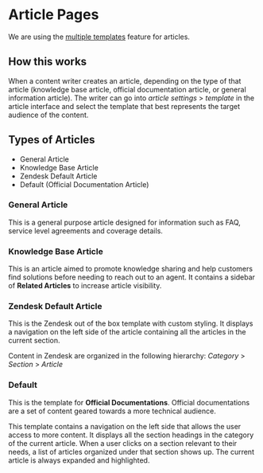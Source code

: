# Article Pages

We are using the [multiple templates](https://support.zendesk.com/hc/en-us/articles/360001948367) feature for articles. 

## How this works
When a content writer creates an article, depending on the type of that article (knowledge base article, official documentation article, or general information article). The writer can go into *article settings* > *template* in the article interface and select the template that best represents the target audience of the content.

## Types of Articles
- General Article
- Knowledge Base Article
- Zendesk Default Article
- Default (Official Documentation Article)

### General Article
This is a general purpose article designed for information such as FAQ, service level agreements and coverage details.

### Knowledge Base Article
This is an article aimed to promote knowledge sharing and help customers find solutions before needing to reach out to an agent. It contains a sidebar of **Related Articles** to increase article visibility.

### Zendesk Default Article
This is the Zendesk out of the box template with custom styling. It displays a navigation on the left side of the article containing all the articles in the current section.

Content in Zendesk are organized in the following hierarchy: *Category* > *Section* > *Article*

### Default
This is the template for **Official Documentations**. Official documentations are a set of content geared towards a more technical audience.

This template contains a navigation on the left side that allows the user access to more content. It displays all the section headings in the category of the current article. When a user clicks on a section relevant to their needs, a list of articles organized under that section shows up. The current article is always expanded and highlighted.